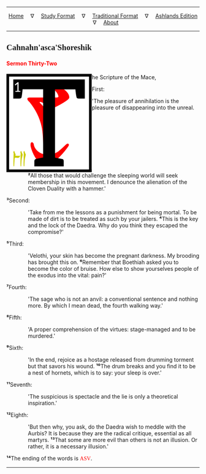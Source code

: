 
---

<!--- CSS for local font files -->

<style>
@font-face {
    font-family: Daedric;
    src: url('../../../assets/fonts/ttf/HayghinDaedric.ttf') format('truetype');
    font-weight: medium;
    font-style: normal;
}
</style>

<!--- Jekyll Page Links -->

<center>
<a href="../../../index.html">Home</a>
&emsp;&nabla;&emsp;
<a href="../../index-study.html">Study Format</a>
&emsp;&nabla;&emsp;
<a href="../../index-traditional.html">Traditional Format</a>
&emsp;&nabla;&emsp;
<a href="../../index-ashlands.html">Ashlands Edition</a>
&emsp;&nabla;&emsp;
<a href="../../../about.html">About</a>
</center>

<!--- Markdown Body Below: -->

---

## <span style="font-family:Daedric">Cahnahn'asca'Shoreshik</span>

#### <span style="color:red">Sermon Thirty-Two</span>

<img align="left" alt="T" src="../../../assets/images/initials/initial_32.svg">he Scripture of the Mace,

First:

'The pleasure of annihilation is the pleasure of disappearing into the unreal.

<span style="display:inline-block;padding-left:4em"><b>&sup2;</b>All those that would challenge the sleeping world will seek membership in this movement. I denounce the alienation of the Cloven Duality with a hammer.'</span>

<b>&sup3;</b>Second:

<span style="display:inline-block;padding-left:4em">'Take from me the lessons as a punishment for being mortal. To be made of dirt is to be treated as such by your jailers.
<b>&#8308;</b>This is the key and the lock of the Daedra. Why do you think they escaped the compromise?'</span>

<b>&#8309;</b>Third:

<span style="display:inline-block;padding-left:4em">'Velothi, your skin has become the pregnant darkness. My brooding has brought this on.
<b>&#8310;</b>Remember that Boethiah asked you to become the color of bruise. How else to show yourselves people of the exodus into the vital: pain?'</span>

<b>&#8311;</b>Fourth:

<span style="display:inline-block;padding-left:4em">'The sage who is not an anvil: a conventional sentence and nothing more. By which I mean dead, the fourth walking way.'</span>

<b>&#8312;</b>Fifth:

<span style="display:inline-block;padding-left:4em">'A proper comprehension of the virtues: stage-managed and to be murdered.'</span>

<b>&#8313;</b>Sixth:

<span style="display:inline-block;padding-left:4em">'In the end, rejoice as a hostage released from drumming torment but that savors his wound.
<b>&sup1;&#8304;</b>The drum breaks and you find it to be a nest of hornets, which is to say: your sleep is over.'</span>

<b>&sup1;&sup1;</b>Seventh:

<span style="display:inline-block;padding-left:4em">'The suspicious is spectacle and the lie is only a theoretical inspiration.'</span>

<b>&sup1;&sup2;</b>Eighth:

<span style="display:inline-block;padding-left:4em">'But then why, you ask, do the Daedra wish to meddle with the Aurbis? It is because they are the radical critique, essential as all martyrs.
<b>&sup1;&sup3;</b>That some are more evil than others is not an illusion. Or rather, it is a necessary illusion.'</span>

<b>&sup1;&#8308;</b>The ending of the words is
<span style="font-family:Daedric;color:red">ASV</span>.

---
